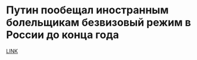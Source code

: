 # Путин пообещал иностранным болельщикам безвизовый режим в России до конца года



[LINK](https://varlamov.ru/3011267.html)